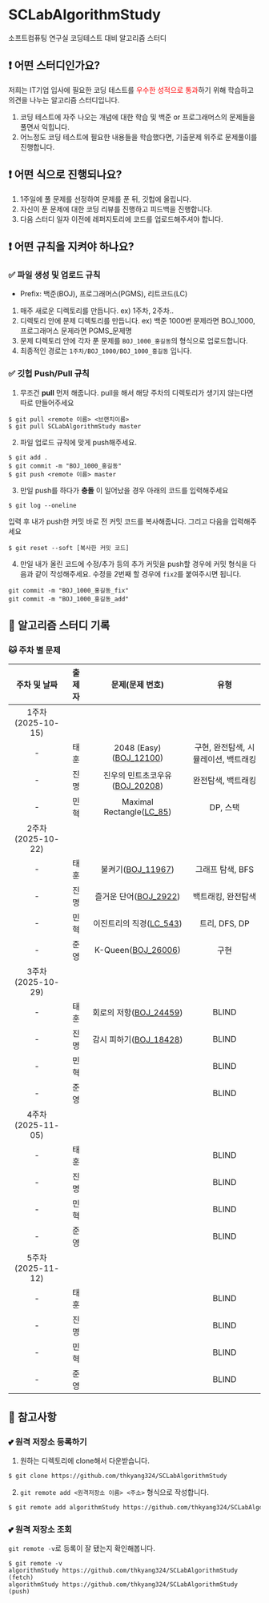 # SCLabAlgorithmStudy
소프트컴퓨팅 연구실 코딩테스트 대비 알고리즘 스터디

## ❗ 어떤 스터디인가요?

저희는 IT기업 입사에 필요한 코딩 테스트를 <span style="color:red">우수한 성적으로 통과</span>하기 위해 학습하고 의견을 나누는 알고리즘 스터디입니다.
1. 코딩 테스트에 자주 나오는 개념에 대한 학습 및 백준 or 프로그래머스의 문제들을 풀면서 익힙니다.
2. 어느정도 코딩 테스트에 필요한 내용들을 학습했다면, 기출문제 위주로 문제풀이를 진행합니다.

## ❗ 어떤 식으로 진행되나요?

1. 1주일에 풀 문제를 선정하여 문제를 푼 뒤, 깃헙에 올립니다.
2. 자신이 푼 문제에 대한 코딩 리뷰를 진행하고 피드백을 진행합니다.
3. 다음 스터디 일자 이전에 레퍼지토리에 코드를 업로드해주셔야 합니다.

## ❗ 어떤 규칙을 지켜야 하나요?

### ✅ 파일 생성 및 업로드 규칙

- Prefix: 백준(BOJ), 프로그래머스(PGMS), 리트코드(LC)

1. 매주 새로운 디렉토리를 만듭니다. ex) 1주차, 2주차..
2. 디렉토리 안에 문제 디렉토리를 만듭니다. ex) 백준 1000번 문제라면 BOJ_1000, 프로그래머스 문제라면 PGMS_문제명
3. 문제 디렉토리 안에 각자 푼 문제를 `BOJ_1000_홍길동`의 형식으로 업로드합니다.
4. 최종적인 경로는 `1주차/BOJ_1000/BOJ_1000_홍길동` 입니다.

### ✅ 깃헙 Push/Pull 규칙

1. 무조건 __pull__ 먼저 해줍니다. pull을 해서 해당 주차의 디렉토리가 생기지 않는다면 따로 만들어주세요

```
$ git pull <remote 이름> <브랜치이름>
$ git pull SCLabAlgorithmStudy master
```

2. 파일 업로드 규칙에 맞게 push해주세요.
```
$ git add .
$ git commit -m "BOJ_1000_홍길동"
$ git push <remote 이름> master
```

3. 만일 push를 하다가 __충돌__ 이 일어났을 경우 아래의 코드를 입력해주세요
```
$ git log --oneline
```
입력 후 내가 push한 커밋 바로 전 커밋 코드를 복사해줍니다. 그리고 다음을 입력해주세요
```
$ git reset --soft [복사한 커밋 코드]
```

4. 만일 내가 올린 코드에 수정/추가 등의 추가 커밋을 push할 경우에 커밋 형식을 다음과 같이 작성해주세요. 수정을 2번째 할 경우에 `fix2`를 붙여주시면 됩니다.

```
git commit -m "BOJ_1000_홍길동_fix"
git commit -m "BOJ_1000_홍길동_add"
```

## 📆 알고리즘 스터디 기록

### 🐱 주차 별 문제
<!-- 유형 분류 : 구현, 완전탐색, 백트래킹, 시뮬레이션, DFS, BFS, 스택, 큐, 정렬, 트리, 그래프, 그래프 탐색, DP, ... -->
|주차 및 날짜|출제자|문제(문제 번호)|유형|
|:---:|:---:|:---:|:---:|
|1주차(2025-10-15)
|-|태훈|2048 (Easy)([BOJ_12100](https://www.acmicpc.net/problem/12100))|구현, 완전탐색, 시뮬레이션, 백트래킹|
|-|진명|진우의 민트초코우유([BOJ_20208](https://www.acmicpc.net/problem/20208))|완전탐색, 백트래킹|
|-|민혁|Maximal Rectangle([LC_85](https://leetcode.com/problems/maximal-rectangle/description/))|DP, 스택|
|2주차(2025-10-22)
|-|태훈|불켜기([BOJ_11967](https://www.acmicpc.net/problem/11967))|그래프 탐색, BFS|
|-|진명|즐거운 단어([BOJ_2922](https://www.acmicpc.net/problem/2922))|백트래킹, 완전탐색|
|-|민혁|이진트리의 직경([LC_543](https://leetcode.com/problems/diameter-of-binary-tree/description/))|트리, DFS,  DP|
|-|준영|K-Queen([BOJ_26006](https://www.acmicpc.net/problem/26006))|구현|
|3주차(2025-10-29)
|-|태훈|회로의 저항([BOJ_24459](https://www.acmicpc.net/problem/24459))|BLIND|
|-|진명|감시 피하기([BOJ_18428](https://www.acmicpc.net/problem/18428))|BLIND|
|-|민혁||BLIND|
|-|준영||BLIND|
|4주차(2025-11-05)
|-|태훈||BLIND|
|-|진명||BLIND|
|-|민혁||BLIND|
|-|준영||BLIND|
|5주차(2025-11-12)
|-|태훈||BLIND|
|-|진명||BLIND|
|-|민혁||BLIND|
|-|준영||BLIND|

## 💖 참고사항

### 💕 원격 저장소 등록하기
1. 원하는 디렉토리에 clone해서 다운받습니다. 

```bash
$ git clone https://github.com/thkyang324/SCLabAlgorithmStudy
```

2. `git remote add <원격저장소 이름> <주소>` 형식으로 작성합니다.

```bash
$ git remote add algorithmStudy https://github.com/thkyang324/SCLabAlgorithmStudy
```

### 💕 원격 저장소 조회


`git remote -v`로 등록이 잘 됐는지 확인해봅니다.
```
$ git remote -v
algorithmStudy https://github.com/thkyang324/SCLabAlgorithmStudy (fetch)
algorithmStudy https://github.com/thkyang324/SCLabAlgorithmStudy (push)

